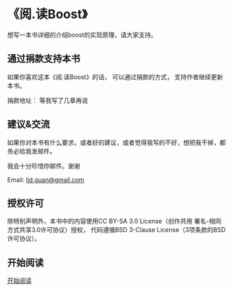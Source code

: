 # 《阅.读Boost》


想写一本书详细的介绍boost的实现原理，请大家支持。

## 通过捐款支持本书
如果你喜欢这本《阅.读Boost》的话， 可以通过捐款的方式， 支持作者继续更新本书。

捐款地址： 等我写了几章再说

## 建议&交流

如果你对本书有什么要求，或者好的建议，或者觉得我写的不好，想把我干掉，都务必给我发邮件。

我会十分珍惜你邮件。谢谢

Email: lid.guan@gmail.com


## 授权许可

除特别声明外，本书中的内容使用CC BY-SA 3.0 License（创作共用 署名-相同方式共享3.0许可协议）授权，
代码遵循BSD 3-Clause License（3项条款的BSD许可协议）。

## 开始阅读

[开始阅读](ebooks/00.00.目录.md)

